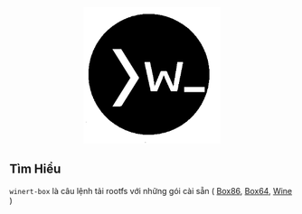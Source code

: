 <p align="center">
  <img src="image.png" alt="Sublime's custom image"/>
</p>

## Tìm Hiểu 

 `winert-box` là câu lệnh tải rootfs với những gói cài sẵn ( [Box86](https://github.com/ptitSeb/box86), [Box64](https://github.com/ptitSeb/box64), [Wine](https://www.winehq.org/) )

